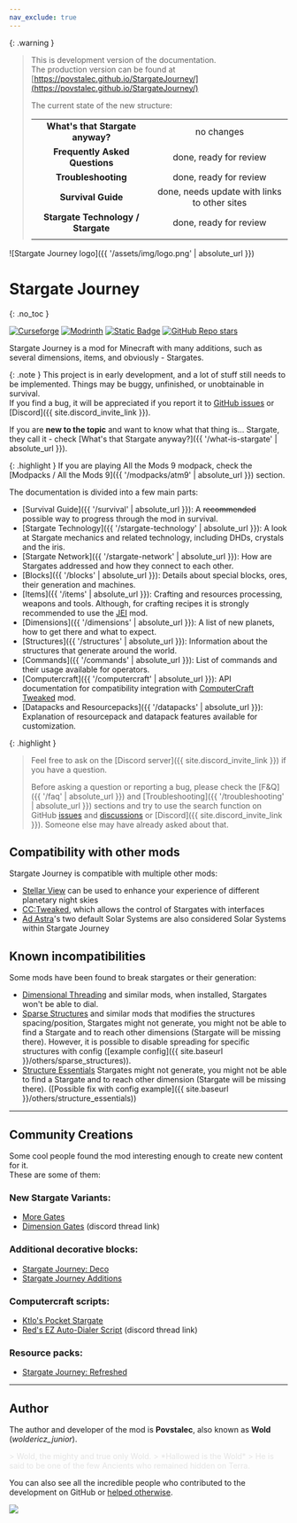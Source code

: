 ```yaml
---
nav_exclude: true
---
```


{: .warning }
> This is development version of the documentation.  
> The production version can be found at [https://povstalec.github.io/StargateJourney/](https://povstalec.github.io/StargateJourney/)
> 
> The current state of the new structure:  
> 
> |                                    |                                              |
> |:----------------------------------:|:--------------------------------------------:|
> |  **What's that Stargate anyway?**  |                  no changes                  |
> |   **Frequently Asked Questions**   |            done, ready for review            |
> |        **Troubleshooting**         |            done, ready for review            |
> |         **Survival Guide**         | done, needs update with links to other sites |
> | **Stargate Technology / Stargate** |            done, ready for review            |
> |                                    |                                              |
>

<div class="text-center" markdown="block">

![Stargate Journey logo]({{ '/assets/img/logo.png' | absolute_url }})

# Stargate Journey
{: .no_toc }

<div style="display: none">
    <p>// Lets call this an easter egg</p>
    <p>Did you ever hear the tragedy of Darth Plagueis The Wise? I thought not.</p>
    <p>It’s not a story the Jedi would tell you. It’s a Sith legend.</p>
    <p>Darth Plagueis was a Dark Lord of the Sith, so powerful and so wise he could use the Force to influence the midichlorians to create life…</p>
    <p>He had such a knowledge of the dark side that he could even keep the ones he cared about from dying.</p>
    <p>The dark side of the Force is a pathway to many abilities some consider to be unnatural.</p>
    <p>He became so powerful… the only thing he was afraid of was losing his power, which eventually, of course, he did. Unfortunately, he taught his apprentice everything he knew, then his apprentice killed him in his sleep.</p>
    <p>Ironic. He could save others from death, but not himself..</p>
</div>

<a href="https://www.curseforge.com/minecraft/mc-mods/sgjourney" target="_blank"><img src="https://img.shields.io/curseforge/dt/689083?style=for-the-badge&logo=curseforge&color=626e7b" alt="Curseforge"></a>
<a href="https://modrinth.com/mod/sgjourney" target="_blank"><img src="https://img.shields.io/modrinth/dt/sgjourney?style=for-the-badge&logo=modrinth&color=626e7b" alt="Modrinth"></a>
<a href="{{ site.discord_invite_link }}" target="_blank"><img alt="Static Badge" src="https://img.shields.io/badge/Join_our_Discord_server-grey?style=for-the-badge&logo=discord" alt="Discord"></a>
<a href="https://github.com/Povstalec/StargateJourney" target="_blank"><img alt="GitHub Repo stars" src="https://img.shields.io/github/stars/Povstalec/StargateJourney?style=for-the-badge&logo=github&color=626e7b" alt="GitHub"></a>

Stargate Journey is a mod for Minecraft with many additions, such as several dimensions, items, and obviously - Stargates.

</div>

{: .note }
This project is in early development, and a lot of stuff still needs to be implemented.
Things may be buggy, unfinished, or unobtainable in survival.  
If you find a bug, it will be appreciated if you report it to 
[GitHub issues](https://github.com/Povstalec/StargateJourney/issues) or [Discord]({{ site.discord_invite_link }}).

If you are __new to the topic__ and want to know what that thing is...
Stargate, they call it - check [What's that Stargate anyway?]({{ '/what-is-stargate' | absolute_url }}).

{: .highlight }
If you are playing All the Mods 9 modpack, check the [Modpacks / All the Mods 9]({{ '/modpacks/atm9' | absolute_url }}) section.

The documentation is divided into a few main parts:
* [Survival Guide]({{ '/survival' | absolute_url }}): A ~~recommended~~ possible way to progress through the mod in survival.
* [Stargate Technology]({{ '/stargate-technology' | absolute_url }}): A look at Stargate mechanics and related technology, including DHDs, crystals and the iris.
* [Stargate Network]({{ '/stargate-network' | absolute_url }}): How are Stargates addressed and how they connect to each other.
* [Blocks]({{ '/blocks' | absolute_url }}): Details about special blocks, ores, their generation and machines.
* [Items]({{ '/items' | absolute_url }}): Crafting and resources processing, weapons and tools. Although, for crafting recipes it is strongly recommended to use the [JEI](https://www.curseforge.com/minecraft/mc-mods/jei) mod.
* [Dimensions]({{ '/dimensions' | absolute_url }}): A list of new planets, how to get there and what to expect.
* [Structures]({{ '/structures' | absolute_url }}): Information about the structures that generate around the world.
* [Commands]({{ '/commands' | absolute_url }}): List of commands and their usage available for operators.
* [Computercraft]({{ '/computercraft' | absolute_url }}): API documentation for compatibility integration with [ComputerCraft Tweaked](https://tweaked.cc/) mod.
* [Datapacks and Resourcepacks]({{ '/datapacks' | absolute_url }}): Explanation of resourcepack and datapack features available for customization.

{: .highlight }
> Feel free to ask on the [Discord server]({{ site.discord_invite_link }}) if you have a question.
> 
> Before asking a question or reporting a bug,
> please check the [F&Q]({{ '/faq' | absolute_url }}) and [Troubleshooting]({{ '/troubleshooting' | absolute_url }}) sections and try to use the search function on GitHub [issues](https://github.com/Povstalec/StargateJourney/issues) and [discussions](https://github.com/Povstalec/StargateJourney/discussions) or [Discord]({{ site.discord_invite_link }}).
> Someone else may have already asked about that.

## Compatibility with other mods
Stargate Journey is compatible with multiple other mods:
 - [Stellar View](https://www.curseforge.com/minecraft/mc-mods/stellarview) can be used to enhance your experience of different planetary night skies
 - [CC:Tweaked](https://tweaked.cc/), which allows the control of Stargates with interfaces
 - [Ad Astra](https://ad-astra.terrarium.wiki/ad-astra)'s two default Solar Systems are also considered Solar Systems within Stargate Journey

## Known incompatibilities
Some mods have been found to break stargates or their generation: 

- [Dimensional Threading](https://www.curseforge.com/minecraft/mc-mods/dimensional-threads) and similar mods, 
when installed, Stargates won't be able to dial.
- [Sparse Structures](https://modrinth.com/mod/sparsestructures) and similar mods that modifies the structures spacing/position, 
Stargates might not generate, 
you might not be able to find a Stargate and to reach other dimensions (Stargate will be missing there).
However, 
it is possible to disable spreading for specific structures with config ([example config]({{ site.baseurl }}/others/sparse_structures)).
- [Structure Essentials](https://www.curseforge.com/minecraft/mc-mods/structure-essentials-forge-fabric)
Stargates might not generate, you might not be able to find a Stargate and to reach other dimension (Stargate will be missing there).
([Possible fix with config example]({{ site.baseurl }}/others/structure_essentials))

___

## Community Creations
Some cool people found the mod interesting enough to create new content for it.  
These are some of them:

### New Stargate Variants:
   - [More Gates](https://www.curseforge.com/minecraft/mc-mods/more-gates-mod-ver)
   - [Dimension Gates](https://discord.com/channels/1011344665678708818/1200953359650263100) (discord thread link)

### Additional decorative blocks:
   - [Stargate Journey: Deco](https://www.curseforge.com/minecraft/mc-mods/stargate-journey-deco)
   - [Stargate Journey Additions](https://www.curseforge.com/minecraft/mc-mods/stargate-journey-additions)

### Computercraft scripts:
   - [Ktlo's Pocket Stargate](https://github.com/Ktlo/pocket-stargate)
   - [Red's EZ Auto-Dialer Script](https://discord.com/channels/1011344665678708818/1217131207532482662) (discord thread link)

### Resource packs:
   - [Stargate Journey: Refreshed](https://www.curseforge.com/minecraft/texture-packs/stargate-journey-refreshed)

___

## Author
The author and developer of the mod is **Povstalec**, also known as **Wold** (_woldericz_junior_).

<div markdown="block" style="opacity: 0.1">
> Wold, the mighty and true only Wold.  
> *Hallowed is the Wold*  
> He is said to be one of the few Ancients who remained hidden on Terra.
</div>

You can also see all the incredible people who contributed to the development on GitHub 
or [helped otherwise](https://github.com/Povstalec/StargateJourney/blob/main/CREDITS.txt).

<a href="https://github.com/Povstalec/StargateJourney/graphs/contributors" target="_blank">
  <img src="https://contrib.rocks/image?repo=Povstalec/StargateJourney"/>
</a>
